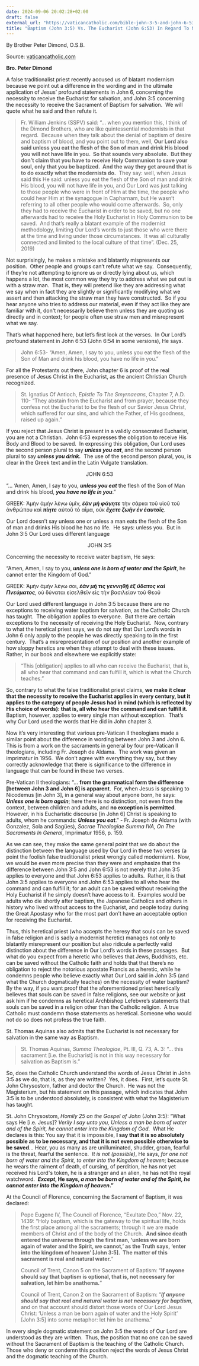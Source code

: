 ```yaml
---
date: 2024-09-06 20:02:28+02:00
draft: false
external_url: "https://vaticancatholic.com/bible-john-3-5-and-john-6-53-video/"
title: "Baptism (John 3:5) Vs. The Eucharist (John 6:53) In Regard To Necessity"
---
```



By Brother Peter Dimond, O.S.B.

Source: [vaticancatholic.com](https://vaticancatholic.com/bible-john-3-5-and-john-6-53-video/)

<p><strong>Bro. Peter Dimond</strong></p>
<p>A false traditionalist priest recently accused us of blatant modernism because we point out a difference in the wording and in the ultimate application of Jesus’ profound statements in John 6, concerning the necessity to receive the Eucharist for salvation, and John 3:5 concerning the necessity to receive the Sacrament of Baptism for salvation.  We will quote what he said and then refute it.</p>

<blockquote>
<div class="quotation-gold">
<p>Fr. William Jenkins (SSPV) said: “… when you mention this, I think of the Dimond Brothers, who are like quintessential modernists in that regard.  Because when they talk about the denial of baptism of desire and baptism of blood, and you point out to them, well, <strong>Our Lord also said unless you eat the flesh of the Son of man and drink His blood you will not have life in you.  So that sounds very absolute.  But they don’t claim that you have to receive Holy Communion to save your soul, only that you be baptized.  And the way they get around that is to do exactly what the modernists do.</strong>  They say: well, when Jesus said this He said: unless you eat the flesh of the Son of man and drink His blood, you will not have life in you, and Our Lord was just talking to those people who were in front of Him at the time, the people who could hear Him at the synagogue in Capharnam, but He wasn’t referring to all other people who would come afterwards.  So, only they had to receive the Eucharist in order to be saved, but no one afterwards had to receive the Holy Eucharist in Holy Communion to be saved.  And that’s really a blatant example of the modernist methodology, limiting Our Lord’s words to just those who were there at the time and living under those circumstances.  It was all culturally connected and limited to the local culture of that time”. (Dec. 25, 2019)</p>

</div></blockquote>
<p>Not surprisingly, he makes a mistake and blatantly mispresents our position.  Other people and groups can’t refute what we say.  Consequently, if they’re not attempting to ignore us or directly lying about us, which happens a lot, the most common way they try to address what we put out is with a straw man.  That is, they will pretend like they are addressing what we say when in fact they are slightly or significantly modifying what we assert and then attacking the straw man they have constructed.  So if you hear anyone who tries to address our material, even if they act like they are familiar with it, don't necessarily believe them unless they are quoting us directly and in context; for people often use straw men and misrepresent what we say.</p>
<p>That’s what happened here, but let’s first look at the verses.  In Our Lord’s profound statement in John 6:53 (John 6:54 in some versions), He says.</p>

<blockquote>
<p>John 6:53- “Amen, Amen, I say to you, unless you eat the flesh of the Son of Man and drink his blood, you have no life in you.”</p>
</blockquote>
<p>For all the Protestants out there, John chapter 6 is proof of the real presence of Jesus Christ in the Eucharist, as the ancient Christian Church recognized.</p>

<blockquote>
<p>St. Ignatius Of Antioch, <em>Epistle To The Smyrnaeans</em>, Chapter 7, A.D. 110- “They abstain from the Eucharist and from prayer, because they confess not the Eucharist to be the flesh of our Savior Jesus Christ, which suffered for our sins, and which the Father, of His goodness, raised up again.”</p>
</blockquote>
<p>If you reject that Jesus Christ is present in a validly consecrated Eucharist, you are not a Christian.  John 6:53 expresses the obligation to receive His Body and Blood to be saved.  In expressing this obligation, Our Lord uses the second person plural to say <strong><em>unless you eat</em></strong>, and the second person plural to say <em><strong>unless you drink.</strong></em>  The use of the second person plural, you, is clear in the Greek text and in the Latin Vulgate translation.</p>
<p style="text-align: center;" data-tadv-p="keep">JOHN 6:53</p>

<div class="quotation-blue">
<p>“... ‘Amen, Amen, I say to you, <em><strong>unless you eat</strong></em> the flesh of the Son of Man and drink his blood, <strong><em>you have no life in you</em></strong>.”</p>
<p>GREEK: Ἀμὴν ἀμὴν λέγω ὑμῖν, <em><strong>ἐὰν μὴ φάγητε</strong></em> τὴν σάρκα τοῦ υἱοῦ τοῦ ἀνθρώπου καὶ <strong><em>πίητε</em></strong> αὐτοῦ τὸ αἷμα, οὐκ <em><strong>ἔχετε ζωὴν ἐν ἑαυτοῖς</strong></em>.</p>

</div>
<p>Our Lord doesn’t say unless one or unless a man eats the flesh of the Son of man and drinks His blood he has no life.  He says: unless you.  But in John 3:5 Our Lord uses different language</p>
<p style="text-align: center;" data-tadv-p="keep">JOHN 3:5</p>
<p>Concerning the necessity to receive water baptism, He says:</p>

<div class="quotation-blue">
<p>“Amen, Amen, I say to you,<em><strong> unless one is born of water and the Spirit</strong></em>, he cannot enter the Kingdom of God.”</p>
<p>GREEK: Ἀμὴν ἀμὴν λέγω σοι, <strong><em>ἐὰν μή τις γεννηθῇ ἐξ ὕδατος καὶ Πνεύματος</em></strong>, οὐ δύναται εἰσελθεῖν εἰς τὴν βασιλείαν τοῦ Θεοῦ</p>

</div>
<p>Our Lord used different language in John 3:5 because there are no exceptions to receiving water baptism for salvation, as the Catholic Church has taught.  The obligation applies to everyone.  But there are certain exceptions to the necessity of receiving the Holy Eucharist.  Now, contrary to what the heretical priest says, we do not say that Our Lord’s words in John 6 only apply to the people he was directly speaking to in the first century.  That’s a misrepresentation of our position and another example of how sloppy heretics are when they attempt to deal with these issues.  Rather, in our book and elsewhere we explicitly state:</p>

<blockquote>
<p>“This [obligation] applies to all who can receive the Eucharist, that is, all who hear that command and can fulfill it, which is what the Church teaches.”</p>
</blockquote>
<p>So, contrary to what the false traditionalist priest claims, <strong>we make it clear that the necessity to receive the Eucharist applies in every century, but it applies to the category of people Jesus had in mind (which is reflected by His choice of words): that is, all who hear the command and can fulfill it.</strong>  Baptism, however, applies to every single man without exception.  That’s why Our Lord used the words that He did in John chapter 3.</p>
<p>Now it’s very interesting that various pre-Vatican II theologians made a similar point about the difference in wording between John 3 and John 6.  This is from a work on the sacraments in general by four pre-Vatican II theologians, including Fr. Joseph de Aldama.  The work was given an imprimatur in 1956.  We don’t agree with everything they say, but they correctly acknowledge that there is significance to the difference in language that can be found in these two verses.</p>

<div class="quotation-green">
<p>Pre-Vatican II theologians: “… <strong>from the grammatical form the difference [between John 3 and John 6] is apparent</strong>.  For, when Jesus is speaking to Nicodemus [in John 3], in a general way about anyone born, he says: <strong><em>Unless one is born again</em></strong>; here there is no distinction, not even from the context, between children and adults, and <strong>no exception is permitted</strong>.  However, in his Eucharistic discourse [in John 6] Christ is speaking to adults, whom he commands: <strong><em>Unless you eat</em></strong>.” - Fr. Joseph de Aldama (with Gonzalez, Sola and Sagües), <em>Sacrae Theologiae Summa IVA, On The Sacraments In General</em>, Imprimatur 1956, p. 159.</p>

</div>
<p>As we can see, they make the same general point that we do about the distinction between the language used by Our Lord in these two verses (a point the foolish false traditionalist priest wrongly called modernism).  Now, we would be even more precise than they were and emphasize that the difference between John 3:5 and John 6:53 is not merely that John 3:5 applies to everyone and that John 6:53 applies to adults.  Rather, it is that John 3:5 applies to everyone and John 6:53 applies to all who hear the command and can fulfill it; for an adult can be saved without receiving the Holy Eucharist if he simply doesn’t have access to it.  Examples would be adults who die shortly after baptism, the Japanese Catholics and others in history who lived without access to the Eucharist, and people today during the Great Apostasy who for the most part don’t have an acceptable option for receiving the Eucharist.</p>
<p>Thus, this heretical priest (who accepts the heresy that souls can be saved in false religion and is sadly a modernist heretic) manages not only to blatantly misrepresent our position but also ridicule a perfectly valid distinction about the difference in Our Lord’s words in these passages.  But what do you expect from a heretic who believes that Jews, Buddhists, etc. can be saved without the Catholic faith and holds that that there’s no obligation to reject the notorious apostate Francis as a heretic, while he condemns people who believe exactly what Our Lord said in John 3:5 (and what the Church dogmatically teaches) on the necessity of water baptism?  By the way, if you want proof that the aforementioned priest heretically believes that souls can be saved in false religions, see our website or just ask him if he condemns as heretical Archbishop Lefebvre’s statements that souls can be saved in a religion other than the Catholic religion.  A true Catholic must condemn those statements as heretical. Someone who would not do so does not profess the true faith.</p>
<p>St. Thomas Aquinas also admits that the Eucharist is not necessary for salvation in the same way as Baptism.</p>

<blockquote>
<p>St. Thomas Aquinas, <em>Summa Theologiae</em>, Pt. III, Q. 73, A. 3: “… this sacrament [i.e. the Eucharist] is not in this way necessary for salvation as Baptism is.”</p>
</blockquote>
<p>So, does the Catholic Church understand the words of Jesus Christ in John 3:5 as we do, that is, as they are written?  Yes, it does.  First, let’s quote St. John Chrysostom, father and doctor the Church.  He was not the Magisterium, but his statement on this passage, which indicates that John 3:5 is to be understood absolutely, is consistent with what the Magisterium has taught.</p>

<div class="quotation-red">
<p>St. John Chrysostom, <em>Homily 25 on the Gospel of John</em> (John 3:5): “What says He [i.e. Jesus]? <em>Verily I say unto you, Unless a man be born of water and of the Spirit, he cannot enter into the Kingdom of God</em>.  What He declares is this: You say that it is impossible, <strong>I say that it is so absolutely possible as to be necessary, and that it is not even possible otherwise to be saved</strong>… Hear, you as many as are unilluminated, shudder, groan, fearful is the threat, fearful the sentence.  <em>It is not (possible)</em>, He says, <em>for one not born of water and the Spirit, to enter into the Kingdom of heaven</em>; because he wears the raiment of death, of cursing, of perdition, he has not yet received his Lord's token, he is a stranger and an alien, he has not the royal watchword.  <strong><em>Except</em>, He says, <em>a man be born of water and of the Spirit, he cannot enter into the Kingdom of heaven</em>.”</strong></p>

</div>
<p>At the Council of Florence, concerning the Sacrament of Baptism, it was declared:</p>

<blockquote>
<p>Pope Eugene IV, The Council of Florence, “Exultate Deo,” Nov. 22, 1439: “Holy baptism, which is the gateway to the spiritual life, holds the first place among all the sacraments; through it we are made members of Christ and of the body of the Church.  <strong>And since death entered the universe through the first man, ‘unless we are born again of water and the Spirit, we cannot,’ as the Truth says, ‘enter into the kingdom of heaven’ [John 3:5].  The matter of this sacrament is real and natural water.</strong>”</p>
<p>Council of Trent, Canon 5 on the Sacrament of Baptism: “<strong>If anyone should say that baptism is optional, that is, not necessary for salvation, let him be anathema.</strong>”</p>
<p>Council of Trent, Canon 2 on the Sacrament of Baptism: “<strong><em>I</em><em>f anyone should say that real and natural water is not necessary for baptism</em></strong>, and on that account should distort those words of Our Lord Jesus Christ: ‘Unless a man be born again of water and the Holy Spirit’ [John 3:5] into some metaphor: let him be anathema.”</p>
</blockquote>
<p>In every single dogmatic statement on John 3:5 the words of Our Lord are understood as they are written.  Thus, the position that no one can be saved without the Sacrament of Baptism is the teaching of the Catholic Church.  Those who deny or condemn this position reject the words of Jesus Christ and the dogmatic teaching of the Church.</p>
</div>
